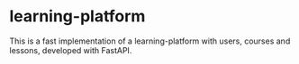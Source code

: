 # learning-platform
This is a fast implementation of a learning-platform with users, courses and lessons, developed with FastAPI.
